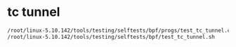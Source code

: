 


# tc tunnel

```md
/root/linux-5.10.142/tools/testing/selftests/bpf/progs/test_tc_tunnel.c
/root/linux-5.10.142/tools/testing/selftests/bpf/test_tc_tunnel.sh
```
